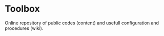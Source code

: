# Toolbox

Online repository of public codes (content) and usefull configuration and procedures (wiki).
